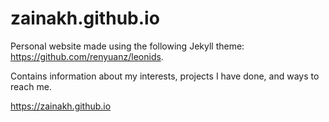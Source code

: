 # zainakh.github.io

Personal website made using the following Jekyll theme: https://github.com/renyuanz/leonids.

Contains information about my interests, projects I have done, and ways to reach me.

https://zainakh.github.io
